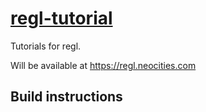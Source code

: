 # [regl-tutorial](https://regl.neocities.com)
Tutorials for regl.

Will be available at https://regl.neocities.com

## Build instructions
